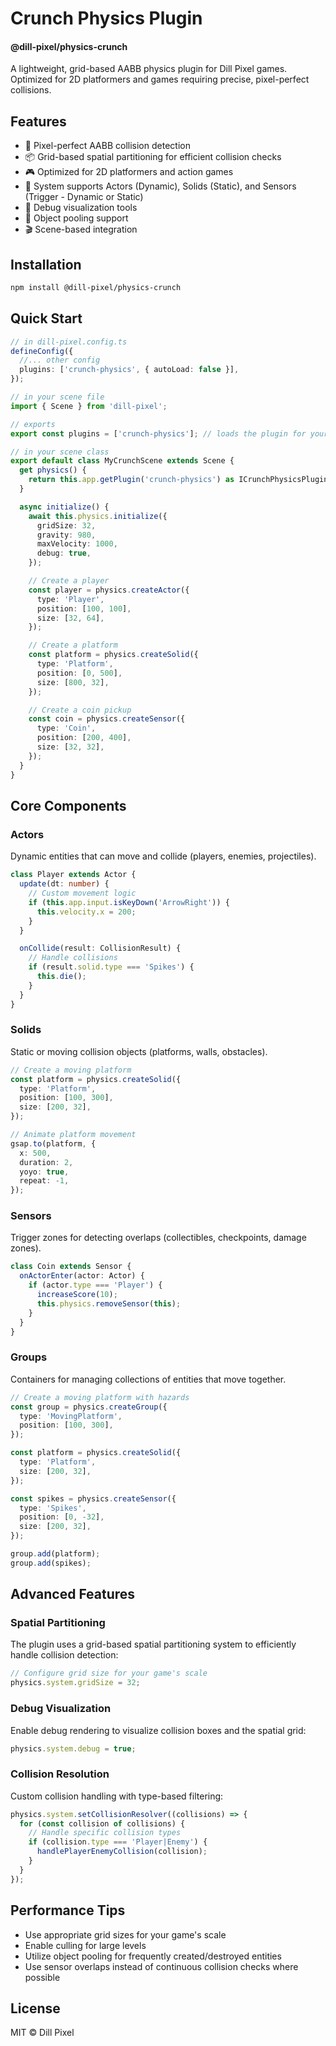 # Crunch Physics Plugin

#### @dill-pixel/physics-crunch

A lightweight, grid-based AABB physics plugin for Dill Pixel games. Optimized for 2D platformers and games requiring precise, pixel-perfect collisions.

## Features

- 🎯 Pixel-perfect AABB collision detection
- 📦 Grid-based spatial partitioning for efficient collision checks
- 🎮 Optimized for 2D platformers and action games
- 🧩 System supports Actors (Dynamic), Solids (Static), and Sensors (Trigger - Dynamic or Static)
- 🎨 Debug visualization tools
- 🔄 Object pooling support
- 🎬 Scene-based integration

## Installation

```bash
npm install @dill-pixel/physics-crunch
```

## Quick Start

```typescript
// in dill-pixel.config.ts
defineConfig({
  //... other config
  plugins: ['crunch-physics', { autoLoad: false }],
});

// in your scene file
import { Scene } from 'dill-pixel';

// exports
export const plugins = ['crunch-physics']; // loads the plugin for your scene

// in your scene class
export default class MyCrunchScene extends Scene {
  get physics() {
    return this.app.getPlugin('crunch-physics') as ICrunchPhysicsPlugin;
  }

  async initialize() {
    await this.physics.initialize({
      gridSize: 32,
      gravity: 980,
      maxVelocity: 1000,
      debug: true,
    });

    // Create a player
    const player = physics.createActor({
      type: 'Player',
      position: [100, 100],
      size: [32, 64],
    });

    // Create a platform
    const platform = physics.createSolid({
      type: 'Platform',
      position: [0, 500],
      size: [800, 32],
    });

    // Create a coin pickup
    const coin = physics.createSensor({
      type: 'Coin',
      position: [200, 400],
      size: [32, 32],
    });
  }
}
```

## Core Components

### Actors

Dynamic entities that can move and collide (players, enemies, projectiles).

```typescript
class Player extends Actor {
  update(dt: number) {
    // Custom movement logic
    if (this.app.input.isKeyDown('ArrowRight')) {
      this.velocity.x = 200;
    }
  }

  onCollide(result: CollisionResult) {
    // Handle collisions
    if (result.solid.type === 'Spikes') {
      this.die();
    }
  }
}
```

### Solids

Static or moving collision objects (platforms, walls, obstacles).

```typescript
// Create a moving platform
const platform = physics.createSolid({
  type: 'Platform',
  position: [100, 300],
  size: [200, 32],
});

// Animate platform movement
gsap.to(platform, {
  x: 500,
  duration: 2,
  yoyo: true,
  repeat: -1,
});
```

### Sensors

Trigger zones for detecting overlaps (collectibles, checkpoints, damage zones).

```typescript
class Coin extends Sensor {
  onActorEnter(actor: Actor) {
    if (actor.type === 'Player') {
      increaseScore(10);
      this.physics.removeSensor(this);
    }
  }
}
```

### Groups

Containers for managing collections of entities that move together.

```typescript
// Create a moving platform with hazards
const group = physics.createGroup({
  type: 'MovingPlatform',
  position: [100, 300],
});

const platform = physics.createSolid({
  type: 'Platform',
  size: [200, 32],
});

const spikes = physics.createSensor({
  type: 'Spikes',
  position: [0, -32],
  size: [200, 32],
});

group.add(platform);
group.add(spikes);
```

## Advanced Features

### Spatial Partitioning

The plugin uses a grid-based spatial partitioning system to efficiently handle collision detection:

```typescript
// Configure grid size for your game's scale
physics.system.gridSize = 32;
```

### Debug Visualization

Enable debug rendering to visualize collision boxes and the spatial grid:

```typescript
physics.system.debug = true;
```

### Collision Resolution

Custom collision handling with type-based filtering:

```typescript
physics.system.setCollisionResolver((collisions) => {
  for (const collision of collisions) {
    // Handle specific collision types
    if (collision.type === 'Player|Enemy') {
      handlePlayerEnemyCollision(collision);
    }
  }
});
```

## Performance Tips

- Use appropriate grid sizes for your game's scale
- Enable culling for large levels
- Utilize object pooling for frequently created/destroyed entities
- Use sensor overlaps instead of continuous collision checks where possible

## License

MIT © Dill Pixel
